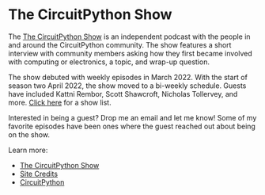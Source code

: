 
# The CircuitPython Show

The [The CircuitPython Show](https://www.circuitpythonshow.com) is an independent podcast with the people in and around the CircuitPython community. The show features a short interview with community members asking how they first became involved with computing or electronics, a topic, and wrap-up question.

The show debuted with weekly episodes in March 2022. With the start of season two April 2022, the show moved to a bi-weekly schedule.  Guests have included Kattni Rembor, Scott Shawcroft, Nicholas Tollervey, and more.
[Click here](https://www.circuitpythonshow.com/@circuitpythonshow/episodes) for a show list.

Interested in being a guest?  Drop me an email and let me know!  Some of my favorite episodes have been ones
where the guest reached out about being on the show.

Learn more:

* [The CircuitPython Show](https://www.circuitpythonshow.com)
* [Site Credits](https://www.circuitpythonshow.com/pages/about)
* [CircuitPython](https://circuitpython.org)
